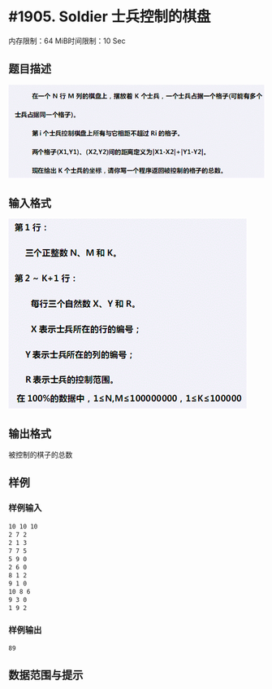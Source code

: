 # #1905. Soldier 士兵控制的棋盘

内存限制：64 MiB时间限制：10 Sec

## 题目描述

![](images/1905_1.jpg)

## 输入格式

![](images/1905_2.jpg)

## 输出格式

被控制的棋子的总数

## 样例

### 样例输入

    
    10 10 10
    2 7 2
    2 1 3
    7 7 5
    5 9 0
    2 6 0
    8 1 2
    9 1 0
    10 8 6
    9 3 0
    1 9 2
    
    

### 样例输出

    
    89
    
    

## 数据范围与提示
